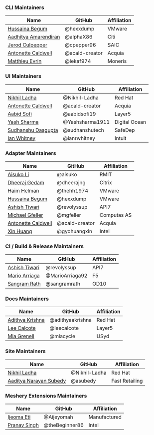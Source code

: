 ### CLI Maintainers

| Name                    | GitHub            | Affiliation |
| ----------------------- | ----------------- | ----------- |
| [Hussaina Begum](https://meshery.io/community/members/hussaina-begum)          | @hexxdump          | VMware      |
| [Aadhitya Amarendiran](https://meshery.io/community/members/aadhitya-amarendiran)    | @alphaX86          | Citi        |
| [Jerod Culpepper](https://meshery.io/community/members/jerod-culpepper)         | @cpepper96         | SAIC        |
| [Antonette Caldwell](https://meshery.io/community/members/antonette-caldwell)      | @acald-creator     | Acquia      |
| [Matthieu Evrin](https://meshery.io/community/members/matthieu-evrin)          | @lekaf974          | Moneris     |

### UI Maintainers

| Name                | GitHub                 | Affiliation |
| ------------------- | ---------------------- | --------------|
| [Nikhil Ladha](https://meshery.io/community/members/nikhil-ladha)        | @Nikhil-Ladha           | Red Hat       |
| [Antonette Caldwell](https://meshery.io/community/members/antonette-caldwell)  | @acald-creator          | Acquia        |
| [Aabid Sofi](https://meshery.io/community/members/aabid-sofi)          | @aabidsofi19            | Layer5        |
| [Yash Sharma](https://meshery.io/community/members/yash-sharma)         | @Yashsharma1911         | Digital Ocean |
| [Sudhanshu Dasgupta](https://meshery.io/community/members/sudhanshu-dasgupta)  | @sudhanshutech          | SafeDep       |
| [Ian Whitney](https://meshery.io/community/members/ian-whitney) | @ianrwhitney | Intuit |

### Adapter Maintainers

| Name                | GitHub        | Affiliation |
| ------------------- | ------------- | ----------- |
| [Aisuko Li](https://meshery.io/community/members/aisuko)           | @aisuko        | RMIT        |
| [Dheeraj Gedam](https://meshery.io/community/members/dheeraj-gedam)        | @dheerajng     | Citrix      |
| [Haim Helman](https://meshery.io/community/members/haim-helman)         | @thehh1974     | VMware      |
| [Hussaina Begum](https://meshery.io/community/members/hussaina-begum)      | @hexxdump      | VMware      |
| [Ashish Tiwari](https://meshery.io/community/members/ashish-tiwari)       | @revolyssup    | API7        |
| [Michael Gfeller](https://meshery.io/community/members/michael-gfeller)     | @mgfeller      | Computas AS |
| [Antonette Caldwell](https://meshery.io/community/members/antonette-caldwell)  | @acald-creator | Acquia      |
| [Xin Huang](https://meshery.io/community/members/xin-huang)           | @gyohuangxin   | Intel       |

### CI / Build & Release Maintainers

| Name                  | GitHub             | Affiliation |
| --------------------- | ------------------ | ----------- |
| [Ashish Tiwari](https://meshery.io/community/members/ashish-tiwari)         | @revolyssup         | API7        |
| [Mario Arriaga](https://meshery.io/community/members/mario-arriaga)         | @MarioArriaga92     | F5          |
| [Sangram Rath](https://meshery.io/community/members/sangram-rath)          | @sangramrath        | OD10        |

### Docs Maintainers

| Name              | GitHub          | Affiliation |
| ----------------- | --------------- | ----------- |
| [Adithya Krishna](https://meshery.io/community/members/adithya-krishna)   | @adithyaakrishna | Red Hat     |
| [Lee Calcote](https://meshery.io/community/members/lee-calcote)       | @leecalcote      | Layer5      |
| [Mia Grenell](https://meshery.io/community/members/mia-grenell)       | @miacycle        | USyd        |

### Site Maintainers

| Name                    | GitHub       | Affiliation    |
| ----------------------  | -----------  | -------------- |
| [Nikhil Ladha](https://meshery.io/community/members/nikhil-ladha)            | @Nikhil-Ladha | Red Hat        |
| [Aaditya Narayan Subedy](https://meshery.io/community/members/aaditya-narayan-subedy)  | @asubedy      | Fast Retailing |

### Meshery Extensions Maintainers

| Name                    | GitHub         | Affiliation    |
| ----------------------  | -------------- | -------------- |
| [Ijeoma Eti](https://meshery.io/community/members/eti-ijeoma)              | @Aijeyomah      | Manufactured   |
| [Pranav Singh](https://meshery.io/community/members/pranav-singh)            | @theBeginner86  | Intel          |
